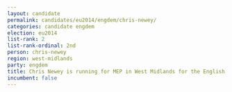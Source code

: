 ```yaml
---
layout: candidate
permalink: candidates/eu2014/engdem/chris-newey/
categories: candidate engdem
election: eu2014
list-rank: 2
list-rank-ordinal: 2nd
person: chris-newey
region: west-midlands
party: engdem
title: Chris Newey is running for MEP in West Midlands for the English Democrats
incumbent: false
---
```

